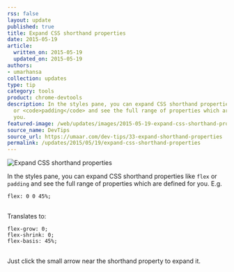 ```yaml
---
rss: false
layout: update
published: true
title: Expand CSS shorthand properties
date: 2015-05-19
article:
  written_on: 2015-05-19
  updated_on: 2015-05-19
authors:
- umarhansa
collection: updates
type: tip
category: tools
product: chrome-devtools
description: In the styles pane, you can expand CSS shorthand properties like <code>flex</code>
  or <code>padding</code> and see the full range of properties which are defined for
  you.
featured-image: /web/updates/images/2015-05-19-expand-css-shorthand-properties/expand-shorthand-properties.gif
source_name: DevTips
source_url: https://umaar.com/dev-tips/33-expand-shorthand-properties
permalink: /updates/2015/05/19/expand-css-shorthand-properties
---
```

<img src="/web/updates/images/2015-05-19-expand-css-shorthand-properties/expand-shorthand-properties.gif" alt="Expand CSS shorthand properties">

In the styles pane, you can expand CSS shorthand properties like <code>flex</code> or <code>padding</code> and see the full range of properties which are defined for you. E.g.

<pre>
<code>flex: 0 0 45%;
</code>
</pre>

Translates to:

<pre>
<code>flex-grow: 0;
flex-shrink: 0;
flex-basis: 45%;
</code>
</pre>

Just click the small arrow near the shorthand property to expand it.